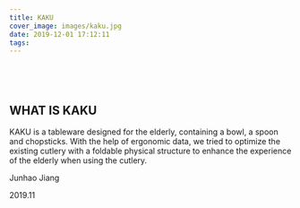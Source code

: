 ```yaml
---
title: KAKU
cover_image: images/kaku.jpg
date: 2019-12-01 17:12:11
tags:
---
```


<p style="text-align: center;">
<img alt="" src="https://s2.loli.net/2022/01/16/eGdvH6V3z5h2U1J.jpg"  /></p>

<p style="text-align: center;">
<img alt="" src="https://s2.loli.net/2022/01/12/TsqVp17I9F6rGcl.jpg"  /></p>

<p style="text-align: center; ">
<img alt="" src="https://s2.loli.net/2022/01/12/7vhLsVr3xo9a8jk.jpg"  /></p>

<p style="text-align: center; ">
<img alt="" src="https://s2.loli.net/2022/01/12/cERX8VilqWH1z3U.jpg"  /></p>



## WHAT IS KAKU

KAKU is a tableware designed for the elderly, containing a bowl, a spoon and chopsticks. With the help of ergonomic data, we tried to optimize the existing cutlery with a foldable physical structure to enhance the experience of the elderly when using the cutlery.

Junhao Jiang 

2019.11
